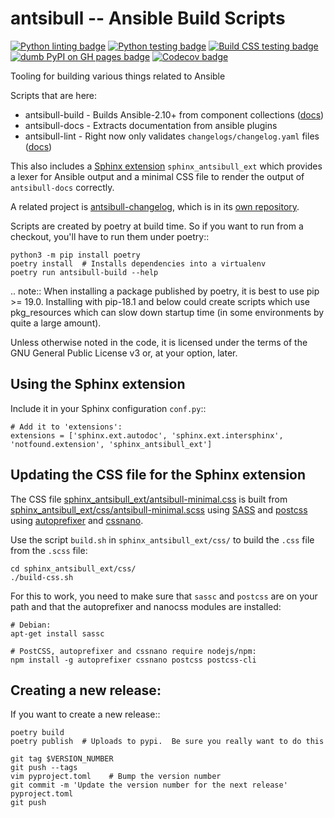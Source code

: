 # antsibull -- Ansible Build Scripts
[![Python linting badge](https://github.com/ansible-community/antsibull/workflows/Python%20linting/badge.svg?event=push&branch=main)](https://github.com/ansible-community/antsibull/actions?query=workflow%3A%22Python+linting%22+branch%3Amain)
[![Python testing badge](https://github.com/ansible-community/antsibull/workflows/Python%20testing/badge.svg?event=push&branch=main)](https://github.com/ansible-community/antsibull/actions?query=workflow%3A%22Python+testing%22+branch%3Amain)
[![Build CSS testing badge](https://github.com/ansible-community/antsibull/workflows/Build%20CSS/badge.svg?event=push&branch=main)](https://github.com/ansible-community/antsibull/actions?query=workflow%3A%22Build+CSS%22+branch%3Amain)
[![dumb PyPI on GH pages badge](https://github.com/ansible-community/antsibull/workflows/👷%20dumb%20PyPI%20on%20GH%20pages/badge.svg?event=push&branch=main)](https://github.com/ansible-community/antsibull/actions?query=workflow%3A%22👷+dumb+PyPI+on+GH+pages%22+branch%3Amain)
[![Codecov badge](https://img.shields.io/codecov/c/github/ansible-community/antsibull)](https://codecov.io/gh/ansible-community/antsibull)

Tooling for building various things related to Ansible

Scripts that are here:

* antsibull-build - Builds Ansible-2.10+ from component collections ([docs](docs/build-ansible.rst))
* antsibull-docs - Extracts documentation from ansible plugins
* antsibull-lint - Right now only validates ``changelogs/changelog.yaml`` files ([docs](docs/changelog.yaml-format.md))

This also includes a [Sphinx extension](https://www.sphinx-doc.org/en/master/) `sphinx_antsibull_ext` which provides a lexer for Ansible output and a minimal CSS file to render the output of `antsibull-docs` correctly.

A related project is [antsibull-changelog](https://pypi.org/project/antsibull-changelog/), which is in its [own repository](https://github.com/ansible-community/antsibull-changelog/).

Scripts are created by poetry at build time.  So if you want to run from
a checkout, you'll have to run them under poetry::

    python3 -m pip install poetry
    poetry install  # Installs dependencies into a virtualenv
    poetry run antsibull-build --help

.. note:: When installing a package published by poetry, it is best to use
    pip >= 19.0.  Installing with pip-18.1 and below could create scripts which
    use pkg_resources which can slow down startup time (in some environments by
    quite a large amount).

Unless otherwise noted in the code, it is licensed under the terms of the GNU
General Public License v3 or, at your option, later.

## Using the Sphinx extension

Include it in your Sphinx configuration ``conf.py``::

```
# Add it to 'extensions':
extensions = ['sphinx.ext.autodoc', 'sphinx.ext.intersphinx', 'notfound.extension', 'sphinx_antsibull_ext']
```

## Updating the CSS file for the Sphinx extension

The CSS file [sphinx_antsibull_ext/antsibull-minimal.css](https://github.com/ansible-community/antsibull/blob/main/sphinx_antsibull_ext/antsibull-minimal.css) is built from [sphinx_antsibull_ext/css/antsibull-minimal.scss](https://github.com/ansible-community/antsibull/blob/main/sphinx_antsibull_ext/src/antsibull-minimal.scss) using [SASS](https://sass-lang.com/) and [postcss](https://postcss.org/) using [autoprefixer](https://github.com/postcss/autoprefixer) and [cssnano](https://cssnano.co/).

Use the script `build.sh` in `sphinx_antsibull_ext/css/` to build the `.css` file from the `.scss` file:

```
cd sphinx_antsibull_ext/css/
./build-css.sh
```

For this to work, you need to make sure that `sassc` and `postcss` are on your path and that the autoprefixer and nanocss modules are installed:

```
# Debian:
apt-get install sassc

# PostCSS, autoprefixer and cssnano require nodejs/npm:
npm install -g autoprefixer cssnano postcss postcss-cli
```

## Creating a new release:

If you want to create a new release::

    poetry build
    poetry publish  # Uploads to pypi.  Be sure you really want to do this

    git tag $VERSION_NUMBER
    git push --tags
    vim pyproject.toml    # Bump the version number
    git commit -m 'Update the version number for the next release' pyproject.toml
    git push
